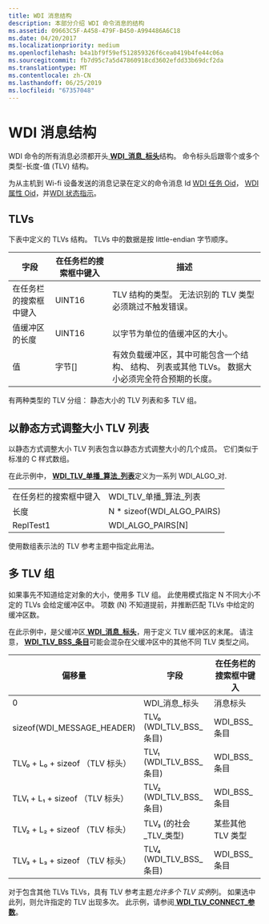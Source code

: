 ```yaml
---
title: WDI 消息结构
description: 本部分介绍 WDI 命令消息的结构
ms.assetid: 09663C5F-A458-479F-B450-A994486A6C18
ms.date: 04/20/2017
ms.localizationpriority: medium
ms.openlocfilehash: b4a1bf9f59ef512859326f6cea0419b4fe44c06a
ms.sourcegitcommit: fb7d95c7a5d47860918cd3602efdd33b69dcf2da
ms.translationtype: MT
ms.contentlocale: zh-CN
ms.lasthandoff: 06/25/2019
ms.locfileid: "67357048"
---
```

# <a name="wdi-message-structure"></a>WDI 消息结构


WDI 命令的所有消息必须都开头[ **WDI\_消息\_标头**](https://docs.microsoft.com/windows-hardware/drivers/ddi/content/dot11wdi/ns-dot11wdi-_wdi_message_header)结构。 命令标头后跟零个或多个类型-长度-值 (TLV) 结构。

为从主机到 Wi-fi 设备发送的消息记录在定义的命令消息 Id [WDI 任务 Oid](https://docs.microsoft.com/windows-hardware/drivers/network/wdi-miniport-driver-task-oids)， [WDI 属性 Oid](https://docs.microsoft.com/windows-hardware/drivers/network/wdi-miniport-driver-property-oids)，并[WDI 状态指示](https://docs.microsoft.com/windows-hardware/drivers/network/wdi-miniport-driver-status-indications)。

## <a name="tlvs"></a>TLVs


下表中定义的 TLVs 结构。 TLVs 中的数据是按 little-endian 字节顺序。

| 字段                      | 在任务栏的搜索框中键入     | 描述                                                                                                                                   |
|----------------------------|----------|-----------------------------------------------------------------------------------------------------------------------------------------------|
| 在任务栏的搜索框中键入                       | UINT16   | TLV 结构的类型。 无法识别的 TLV 类型必须跳过不触发错误。                                              |
| 值缓冲区的长度 | UINT16   | 以字节为单位的值缓冲区的大小。                                                                                                        |
| 值                      | 字节\[\] | 有效负载缓冲区，其中可能包含一个结构、 结构、 列表或其他 TLVs。 数据大小必须完全符合预期的长度。 |

 

有两种类型的 TLV 分组： 静态大小的 TLV 列表和多 TLV 组。

## <a name="statically-sized-tlv-lists"></a>以静态方式调整大小 TLV 列表


以静态方式调整大小 TLV 列表包含以静态方式调整大小的几个成员。 它们类似于标准的 C 样式数组。

在此示例中， [ **WDI\_TLV\_单播\_算法\_列表**](https://docs.microsoft.com/windows-hardware/drivers/network/wdi-tlv-unicast-algorithm-list)定义为一系列 WDI\_ALGO\_对.

|        |                                    |
|--------|------------------------------------|
| 在任务栏的搜索框中键入   | WDI\_TLV\_单播\_算法\_列表 |
| 长度 | N \* sizeof(WDI\_ALGO\_PAIRS)      |
| ReplTest1  | WDI\_ALGO\_PAIRS\[N\]              |

 

使用数组表示法的 TLV 参考主题中指定此用法。

## <a name="multi-tlv-groups"></a>多 TLV 组


如果事先不知道给定对象的大小，使用多 TLV 组。 此使用模式指定 N 不同大小不定的 TLVs 会给定缓冲区中。 项数 (N) 不知道提前，并推断匹配 TLVs 中给定的缓冲区数。

在此示例中，是父缓冲区[ **WDI\_消息\_标头**](https://docs.microsoft.com/windows-hardware/drivers/ddi/content/dot11wdi/ns-dot11wdi-_wdi_message_header)，用于定义 TLV 缓冲区的末尾。 请注意， [ **WDI\_TLV\_BSS\_条目**](https://docs.microsoft.com/windows-hardware/drivers/network/wdi-tlv-bss-entry)可能会混杂在父缓冲区中的其他不同 TLV 类型之间。

| 偏移量                         | 字段                       | 在任务栏的搜索框中键入                |
|--------------------------------|-----------------------------|---------------------|
| 0                              | WDI\_消息\_标头        | 消息标头      |
| sizeof(WDI\_MESSAGE\_HEADER)   | TLV₀ (WDI\_TLV\_BSS\_条目) | WDI\_BSS\_条目     |
| TLV₀ + L₀ + sizeof （TLV 标头） | TLV₁ (WDI\_TLV\_BSS\_条目) | WDI\_BSS\_条目     |
| TLV₁ + L₁ + sizeof （TLV 标头） | TLV₂ (WDI\_TLV\_BSS\_条目) | WDI\_BSS\_条目     |
| TLV₂ + L₂ + sizeof （TLV 标头） | TLV₃ (的社会\_TLV\_类型)     | 某些其他 TLV 类型 |
| TLV₃ + L₃ + sizeof （TLV 标头） | TLV₄ (WDI\_TLV\_BSS\_条目) | WDI\_BSS\_条目     |

 

对于包含其他 TLVs TLVs，具有 TLV 参考主题*允许多个 TLV 实例*列。 如果选中此列，则允许指定的 TLV 出现多次。 此示例，请参阅[ **WDI\_TLV\_CONNECT\_参数**](https://docs.microsoft.com/windows-hardware/drivers/network/wdi-tlv-connect-parameters)。

 

 





